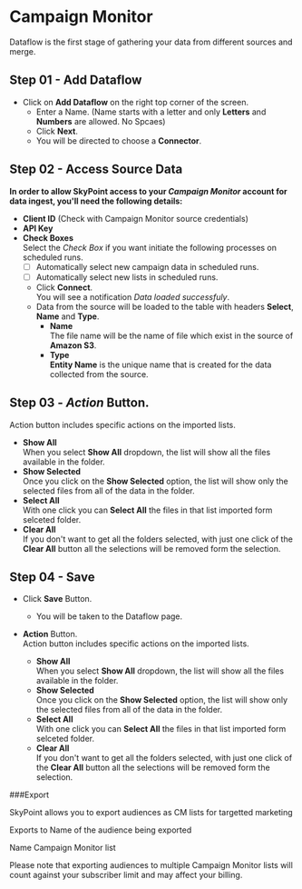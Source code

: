# Campaign Monitor

Dataflow is the first stage of gathering your data from different sources and merge.

## Step 01 - Add Dataflow

- Click on **Add Dataflow** on the right top corner of the screen.
    - Enter a Name. (Name starts with a letter and only **Letters** and **Numbers** are allowed. No Spcaes)
    - Click **Next**.
    - You will be directed to choose a **Connector**.

## Step 02 - Access Source Data
**In order to allow SkyPoint access to your _Campaign Monitor_ account for data ingest, you'll need the following details:**
- **Client ID** (Check with Campaign Monitor source credentials)
- **API Key**
- **Check Boxes**<br>
Select the _Check Box_ if you want initiate the following processes on scheduled runs.
    - [ ] Automatically select new campaign data in scheduled runs.
    - [ ] Automatically select new lists in scheduled runs.
    - Click **Connect**.<br>
    You will see a notification *Data loaded successfuly*.
    - Data from the source will be loaded to the table with headers **Select**, **Name** and **Type**.
        - **Name**<br>
        The file name will be the name of file which exist in the source of **Amazon S3**.
        - **Type**<br>
        **Entity Name** is the unique name that is created for the data collected from the source.

## Step 03 - *Action* Button.
Action button includes specific actions on the imported lists.
- **Show All**<br>
When you select **Show All** dropdown, the list will show all the files available in the folder.
- **Show Selected**<br>
Once you click on the **Show Selected** option, the list will show only the selected files from all of the data in the folder.
- **Select All**<br>
With one click you can **Select All** the files in that list imported form selceted folder.
- **Clear All**<br>
If you don't want to get all the folders selected, with just one click of the **Clear All** button all the selections will be removed form the selection.

## Step 04 - Save
- Click **Save** Button.
    - You will be taken to the Dataflow page.
    
    
- **Action** Button.<br>
Action button includes specific actions on the imported lists.
    - **Show All**<br>
    When you select **Show All** dropdown, the list will show all the files available in the folder.
    - **Show Selected**<br>
    Once you click on the **Show Selected** option, the list will show only the selected files from all of the data in the folder.
    - **Select All**<br>
    With one click you can **Select All** the files in that list imported form selceted folder.
    - **Clear All**<br>
    If you don't want to get all the folders selected, with just one click of the **Clear All** button all the selections will be removed form the selection.



###Export

SkyPoint allows you to export audiences as CM lists for targetted marketing 

Exports to	Name of the audience being exported

Name	Campaign Monitor list

Please note that exporting audiences to multiple Campaign Monitor lists will count against your subscriber limit and may affect your billing.

